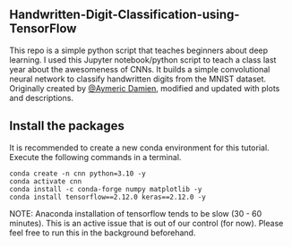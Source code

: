 ## Handwritten-Digit-Classification-using-TensorFlow

This repo is a simple python script that teaches beginners about deep learning. I used this Jupyter notebook/python script to teach a class last year about the awesomeness of CNNs. It builds a simple convolutional neural network to classify handwritten digits from the MNIST dataset. Originally created by [@Aymeric Damien](https://github.com/aymericdamien), modified and updated with plots and descriptions.

## Install the packages

It is recommended to create a new conda environment for this tutorial. Execute the following commands in a terminal.

```
conda create -n cnn python=3.10 -y
conda activate cnn
conda install -c conda-forge numpy matplotlib -y
conda install tensorflow==2.12.0 keras==2.12.0 -y
```

NOTE: Anaconda installation of tensorflow tends to be slow (30 - 60 minutes). This is an active issue that is out of our control (for now). Please feel free to run this in the background beforehand.